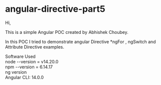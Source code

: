 # angular-directive-part5

Hi, <br/>

This is a simple Angular POC created by Abhishek Choubey. <br/>

In this POC I tried to demonstrate angular Directive *ngFor , ngSwitch  and Attribute Directive examples. <br/>

Software Used <br/>
node --version = v14.20.0 <br/>
npm --version = 6.14.17  <br/>
ng version  <br/>
Angular CLI: 14.0.0  <br/>

